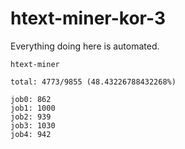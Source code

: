 # htext-miner-kor-3

Everything doing here is automated.

```
htext-miner

total: 4773/9855 (48.43226788432268%)

job0: 862
job1: 1000
job2: 939
job3: 1030
job4: 942
```